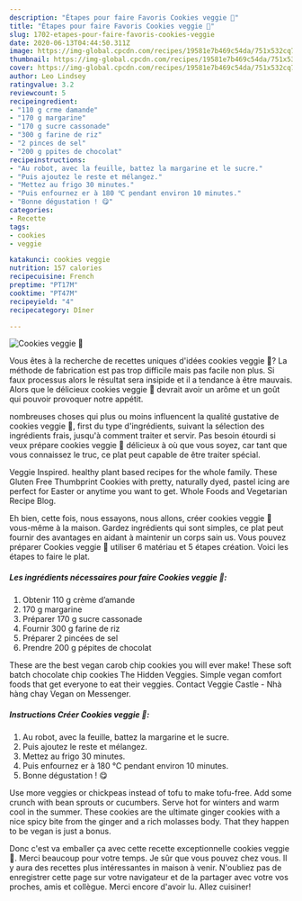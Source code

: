 ```yaml
---
description: "Étapes pour faire Favoris Cookies veggie 🌱"
title: "Étapes pour faire Favoris Cookies veggie 🌱"
slug: 1702-etapes-pour-faire-favoris-cookies-veggie
date: 2020-06-13T04:44:50.311Z
image: https://img-global.cpcdn.com/recipes/19581e7b469c54da/751x532cq70/cookies-veggie-🌱-photo-principale-de-la-recette.jpg
thumbnail: https://img-global.cpcdn.com/recipes/19581e7b469c54da/751x532cq70/cookies-veggie-🌱-photo-principale-de-la-recette.jpg
cover: https://img-global.cpcdn.com/recipes/19581e7b469c54da/751x532cq70/cookies-veggie-🌱-photo-principale-de-la-recette.jpg
author: Leo Lindsey
ratingvalue: 3.2
reviewcount: 5
recipeingredient:
- "110 g crme damande"
- "170 g margarine"
- "170 g sucre cassonade"
- "300 g farine de riz"
- "2 pinces de sel"
- "200 g ppites de chocolat"
recipeinstructions:
- "Au robot, avec la feuille, battez la margarine et le sucre."
- "Puis ajoutez le reste et mélangez."
- "Mettez au frigo 30 minutes."
- "Puis enfournez er à 180 ℃ pendant environ 10 minutes."
- "Bonne dégustation ! 😋"
categories:
- Recette
tags:
- cookies
- veggie

katakunci: cookies veggie 
nutrition: 157 calories
recipecuisine: French
preptime: "PT17M"
cooktime: "PT47M"
recipeyield: "4"
recipecategory: Dîner

---
```



![Cookies veggie 🌱](https://img-global.cpcdn.com/recipes/19581e7b469c54da/751x532cq70/cookies-veggie-🌱-photo-principale-de-la-recette.jpg)

Vous êtes à la recherche de recettes uniques d'idées cookies veggie 🌱? La méthode de fabrication est pas trop difficile mais pas facile non plus. Si faux processus alors le résultat sera insipide et il a tendance à être mauvais. Alors que le délicieux cookies veggie 🌱 devrait avoir un arôme et un goût qui pouvoir provoquer notre appétit.

nombreuses choses qui plus ou moins influencent la qualité gustative de cookies veggie 🌱, first du type d'ingrédients, suivant la sélection des ingrédients frais, jusqu'à comment traiter et servir. Pas besoin étourdi si veux prépare cookies veggie 🌱 délicieux à où que vous soyez, car tant que vous connaissez le truc, ce plat peut capable de être traiter spécial.

Veggie Inspired. healthy plant based recipes for the whole family. These Gluten Free Thumbprint Cookies with pretty, naturally dyed, pastel icing are perfect for Easter or anytime you want to get. Whole Foods and Vegetarian Recipe Blog.


Eh bien, cette fois, nous essayons, nous allons, créer cookies veggie 🌱 vous-même à la maison. Gardez ingrédients qui sont simples, ce plat peut fournir des avantages en aidant à maintenir un corps sain us. Vous pouvez préparer Cookies veggie 🌱 utiliser 6 matériau et 5 étapes création. Voici les étapes to faire le plat.

<!--inarticleads1-->

##### Les ingrédients nécessaires pour faire Cookies veggie 🌱:

1. Obtenir 110 g crème d’amande
1.  170 g margarine
1. Préparer 170 g sucre cassonade
1. Fournir 300 g farine de riz
1. Préparer 2 pincées de sel
1. Prendre 200 g pépites de chocolat


These are the best vegan carob chip cookies you will ever make! These soft batch chocolate chip cookies The Hidden Veggies. Simple vegan comfort foods that get everyone to eat their veggies. Contact Veggie Castle - Nhà hàng chay Vegan on Messenger. 

<!--inarticleads2-->

##### Instructions Créer Cookies veggie 🌱:

1. Au robot, avec la feuille, battez la margarine et le sucre.
1. Puis ajoutez le reste et mélangez.
1. Mettez au frigo 30 minutes.
1. Puis enfournez er à 180 ℃ pendant environ 10 minutes.
1. Bonne dégustation ! 😋


Use more veggies or chickpeas instead of tofu to make tofu-free. Add some crunch with bean sprouts or cucumbers. Serve hot for winters and warm cool in the summer. These cookies are the ultimate ginger cookies with a nice spicy bite from the ginger and a rich molasses body. That they happen to be vegan is just a bonus. 


Donc c'est va emballer ça avec cette recette exceptionnelle cookies veggie 🌱. Merci beaucoup pour votre temps. Je sûr que vous pouvez chez vous. Il y aura des recettes plus  intéressantes in maison à venir. N'oubliez pas de enregistrer cette page sur votre navigateur et de la partager avec votre vos proches, amis et collègue. Merci encore d'avoir lu. Allez cuisiner!
